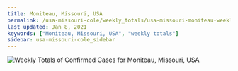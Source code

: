 ```yaml
---
title: Moniteau, Missouri, USA
permalink: /usa-missouri-cole/weekly_totals/usa-missouri-moniteau-weekly_totals.html
last_updated: Jan 8, 2021
keywords: ["Moniteau, Missouri, USA", "weekly totals"]
sidebar: usa-missouri-cole_sidebar
---
```


![Weekly Totals of Confirmed Cases for Moniteau, Missouri, USA](/covid_tracker/images/graphs/usa-missouri-moniteau-weekly_totals_graph.png)
